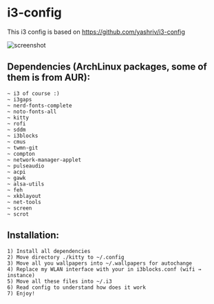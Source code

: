 # i3-config

This i3 config is based on https://github.com/yashriv/i3-config

![screenshot](https://raw.githubusercontent.com/liferooter/i3-config/master/master/Screenshot)



## Dependencies (ArchLinux packages, some of them is from AUR):
	~ i3 of course :)
	~ i3gaps
	~ nerd-fonts-complete
	~ noto-fonts-all
	~ kitty
	~ rofi
	~ sddm 
	~ i3blocks
	~ cmus
	~ twmn-git
	~ compton
	~ network-manager-applet
	~ pulseaudio
	~ acpi
	~ gawk
	~ alsa-utils
	~ feh
	~ xkblayout
	~ net-tools
	~ screen
	~ scrot

## Installation:
	1) Install all dependencies
	2) Move directory ./kitty to ~/.config
	3) Move all you wallpapers into ~/.wallpapers for autochange
	4) Replace my WLAN interface with your in i3blocks.conf (wifi → instance)
	5) Move all these files into ~/.i3
	6) Read config to understand how does it work
	7) Enjoy!
